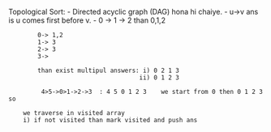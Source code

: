 Topological Sort:
                - Directed acyclic graph (DAG) hona hi chaiye.
                - u->v ans is u comes first before v.
                - 0 -> 1 -> 2 than 0,1,2
            
            0-> 1,2
            1-> 3
            2-> 3
            3-> 

            than exist multipul answers: i) 0 2 1 3
                                        ii) 0 1 2 3

             4>5->0>1->2->3  : 4 5 0 1 2 3    we start from 0 then 0 1 2 3  so  
        
        we traverse in visited array 
        i) if not visited than mark visited and push ans